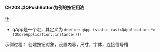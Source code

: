 #### CH208 以QPushButton为例的按钮用法

注:
* qApp是一个宏，其定义为
`#define qApp (static_cast<QApplication *>(QCoreApplication::instance()))`

示例过程：
创建按钮对象，设置内容，尺寸，字体，连接信号槽